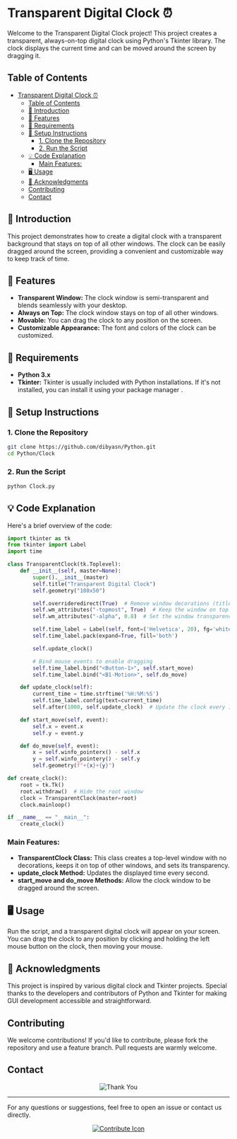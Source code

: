 # Transparent Digital Clock ⏰

Welcome to the Transparent Digital Clock project! This project creates a transparent, always-on-top digital clock using Python's Tkinter library. The clock displays the current time and can be moved around the screen by dragging it.

## Table of Contents
- [Transparent Digital Clock ⏰](#transparent-digital-clock-)
  - [Table of Contents](#table-of-contents)
  - [📖 Introduction](#-introduction)
  - [🔧 Features](#-features)
  - [🔌 Requirements](#-requirements)
  - [🚀 Setup Instructions](#-setup-instructions)
    - [1. Clone the Repository](#1-clone-the-repository)
    - [2. Run the Script](#2-run-the-script)
  - [💡 Code Explanation](#-code-explanation)
    - [Main Features:](#main-features)
  - [🖥️ Usage](#️-usage)
  - [🎉 Acknowledgments](#-acknowledgments)
  - [Contributing](#contributing)
  - [Contact](#contact)

## 📖 Introduction
This project demonstrates how to create a digital clock with a transparent background that stays on top of all other windows. The clock can be easily dragged around the screen, providing a convenient and customizable way to keep track of time.

## 🔧 Features
- **Transparent Window:** The clock window is semi-transparent and blends seamlessly with your desktop.
- **Always on Top:** The clock window stays on top of all other windows.
- **Movable:** You can drag the clock to any position on the screen.
- **Customizable Appearance:** The font and colors of the clock can be customized.

## 🔌 Requirements
- **Python 3.x**
- **Tkinter:** Tkinter is usually included with Python installations. If it's not installed, you can install it using your package manager .

## 🚀 Setup Instructions
### 1. Clone the Repository
```sh
git clone https://github.com/dibyasn/Python.git
cd Python/Clock
```

### 2. Run the Script
```sh
python Clock.py
```

## 💡 Code Explanation
Here's a brief overview of the code:

```python
import tkinter as tk
from tkinter import Label
import time

class TransparentClock(tk.Toplevel):
    def __init__(self, master=None):
        super().__init__(master)
        self.title("Transparent Digital Clock")
        self.geometry("180x50")

        self.overrideredirect(True)  # Remove window decorations (title bar, close button, etc.)
        self.wm_attributes("-topmost", True)  # Keep the window on top of all other windows
        self.wm_attributes("-alpha", 0.8)  # Set the window transparency (0.0 is fully transparent, 1.0 is fully opaque)

        self.time_label = Label(self, font=('Helvetica', 20), fg='white', bg='black')
        self.time_label.pack(expand=True, fill='both')

        self.update_clock()

        # Bind mouse events to enable dragging
        self.time_label.bind("<Button-1>", self.start_move)
        self.time_label.bind("<B1-Motion>", self.do_move)

    def update_clock(self):
        current_time = time.strftime('%H:%M:%S')
        self.time_label.config(text=current_time)
        self.after(1000, self.update_clock)  # Update the clock every 1000 milliseconds (1 second)

    def start_move(self, event):
        self.x = event.x
        self.y = event.y

    def do_move(self, event):
        x = self.winfo_pointerx() - self.x
        y = self.winfo_pointery() - self.y
        self.geometry(f"+{x}+{y}")

def create_clock():
    root = tk.Tk()
    root.withdraw()  # Hide the root window
    clock = TransparentClock(master=root)
    clock.mainloop()

if __name__ == "__main__":
    create_clock()
```

### Main Features:
- **TransparentClock Class:** This class creates a top-level window with no decorations, keeps it on top of other windows, and sets its transparency.
- **update_clock Method:** Updates the displayed time every second.
- **start_move and do_move Methods:** Allow the clock window to be dragged around the screen.

## 🖥️ Usage
Run the script, and a transparent digital clock will appear on your screen. You can drag the clock to any position by clicking and holding the left mouse button on the clock, then moving your mouse.

## 🎉 Acknowledgments
This project is inspired by various digital clock and Tkinter projects. Special thanks to the developers and contributors of Python and Tkinter for making GUI development accessible and straightforward.

## Contributing
We welcome contributions! If you'd like to contribute, please fork the repository and use a feature branch. Pull requests are warmly welcome.

## Contact

<p align="center">
    <img src="https://64.media.tumblr.com/tumblr_lp0f2fIhnF1qa2ip8o1_1280.gif" alt="Thank You">
</p>

---

For any questions or suggestions, feel free to open an issue or contact us directly.

<p align="center">
    <a href="https://github.com/dibyasn/Python/tree/main/Clock"><img src="https://img.icons8.com/color/48/000000/github.png" alt="Contribute Icon"></a>
</p>